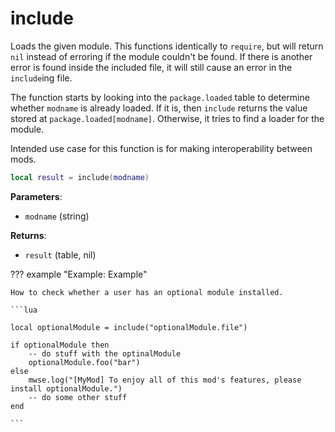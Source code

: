 <!---
	This file is autogenerated. Do not edit this file manually. Your changes will be ignored.
	More information: https://github.com/MWSE/MWSE/tree/master/docs
-->

# include
<div class="search_terms" style="display: none">include</div>

Loads the given module. This functions identically to `require`, but will return `nil` instead of erroring if the module couldn't be found. If there is another error is found inside the included file, it will still cause an error in the `include`ing file.

The function starts by looking into the `package.loaded` table to determine whether `modname` is already loaded. If it is, then `include` returns the value stored at `package.loaded[modname]`. Otherwise, it tries to find a loader for the module.

Intended use case for this function is for making interoperability between mods.

```lua
local result = include(modname)
```

**Parameters**:

* `modname` (string)

**Returns**:

* `result` (table, nil)

??? example "Example: Example"

	How to check whether a user has an optional module installed.

	```lua
	
	local optionalModule = include("optionalModule.file")
	
	if optionalModule then
		-- do stuff with the optinalModule
		optionalModule.foo("bar")
	else
		mwse.log("[MyMod] To enjoy all of this mod's features, please install optionalModule.")
		-- do some other stuff
	end

	```

